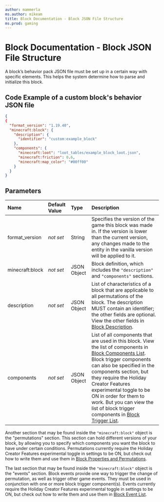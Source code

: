 ```yaml
---
author: mammerla
ms.author: mikeam
title: Block Documentation - Block JSON File Structure
ms.prod: gaming
---
```


# Block Documentation - Block JSON File Structure

A block’s behavior pack JSON file must be set up in a certain way with specific elements. This helps the system determine how to parse and initialize this block.

## Code Example of a custom block's behavior JSON file

```json
{
{
  "format_version": "1.19.40",
  "minecraft:block": {
    "description": {
      "identifier": "custom:example_block"
    },
    "components": {
      "minecraft:loot": "loot_tables/example_block_loot.json",
      "minecraft:friction": 0.6,
      "minecraft:map_color": "#00ff00"
    }
  }
}
```

## Parameters

|Name |Default Value  |Type  |Description  |
|:----------|:----------|:----------|:----------|
|format_version|*not set* | String| Specifies the version of the game this block was made in. If the version is lower than the current version, any changes made to the entity in the vanilla version will be applied to it.|
|minecraft:block|*not set*| JSON Object| Block definition, which includes the `"description"` and `"components"` sections.|
|description|*not set*|JSON Object|List of characteristics of a block that are applicable to all permutations of the block. The description MUST contain an identifier; the other fields are optional. View the other fields in [Block Description](BlockDescription.md).|
|components|*not set*|JSON Object|List of all components that are used in this block. View the list of components in [Block Components List](\BlockComponents\BlockComponentsList.md). Block trigger components can also be specified in the components section, but they require the Holiday Creator Features experimental toggle to be ON in order for them to work. But you can view the list of block trigger components in [Block Trigger List](BlockTriggers\BlockTriggerList.md).|

Another section that may be found inside the `"minecraft:block"` object is the "permutations" section. This section can hold different versions of your block, by allowing you to specify which components you want the block to have under certain conditions. Permutations currently require the Holiday Creator Features experimental toggle in settings to be ON, but check out how to write them and use them in [Block Properties and Permutations](BlockPropertiesAndPermutations.md).

The last section that may be found inside the `"minecraft:block"` object is the "events" section. Block events provide one way to trigger the change of permutation, as well as trigger other game events. They must be used in conjunction with one or more block trigger component(s). Events currently require the Holiday Creator Features experimental toggle in settings to be ON, but check out how to write them and use them in [Block Event List](\BlockEvents\BlockEventList.md).
